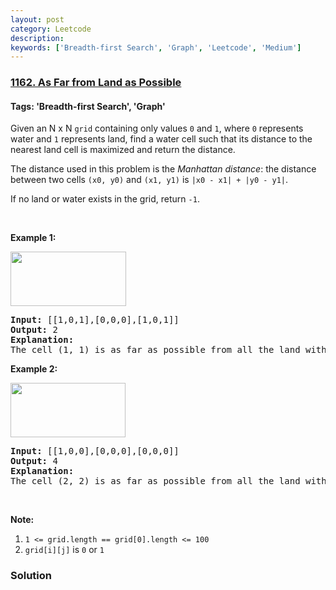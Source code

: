 ```yaml
---
layout: post
category: Leetcode
description: 
keywords: ['Breadth-first Search', 'Graph', 'Leetcode', 'Medium']
---
```

### [1162. As Far from Land as Possible](https://leetcode.com/problems/as-far-from-land-as-possible)

#### Tags: 'Breadth-first Search', 'Graph'

<div class="content__u3I1 question-content__JfgR"><div><p>Given an N x N <code>grid</code> containing only values <code>0</code> and <code>1</code>, where <code>0</code> represents water and <code>1</code> represents land, find a water cell such that its distance to the nearest land cell is maximized and return the distance.</p>
<p>The distance used in this problem is the <em>Manhattan distance</em>: the distance between two cells <code>(x0, y0)</code> and <code>(x1, y1)</code> is <code>|x0 - x1| + |y0 - y1|</code>.</p>
<p>If no land or water exists in the grid, return <code>-1</code>.</p>
<p> </p>
<p><strong>Example 1:</strong></p>
<p><strong><img alt="" src="https://assets.leetcode.com/uploads/2019/05/03/1336_ex1.JPG" style="width: 185px; height: 87px;"/></strong></p>
<pre><strong>Input: </strong><span id="example-input-1-1">[[1,0,1],[0,0,0],[1,0,1]]</span>
<strong>Output: </strong><span id="example-output-1">2</span>
<strong>Explanation: </strong>
The cell (1, 1) is as far as possible from all the land with distance 2.
</pre>
<p><strong>Example 2:</strong></p>
<p><strong><img alt="" src="https://assets.leetcode.com/uploads/2019/05/03/1336_ex2.JPG" style="width: 184px; height: 87px;"/></strong></p>
<pre><strong>Input: </strong><span id="example-input-2-1">[[1,0,0],[0,0,0],[0,0,0]]</span>
<strong>Output: </strong><span id="example-output-2">4</span>
<strong>Explanation: </strong>
The cell (2, 2) is as far as possible from all the land with distance 4.
</pre>
<p> </p>
<p><span><strong>Note:</strong></span></p>
<ol>
<li><span><code>1 &lt;= grid.length == grid[0].length &lt;= 100</code></span></li>
<li><span><code>grid[i][j]</code> is <code>0</code> or <code>1</code></span></li>
</ol>
</div></div>

### Solution

